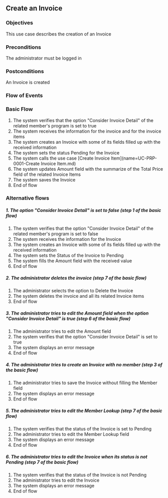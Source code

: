 ## Create an Invoice

### Objectives 
This use case describes the creation of an Invoice

### Preconditions
The administrator must be logged in

### Postconditions
An Invoice is created

### Flow of Events

### Basic Flow

1. The system verifies that the option "Consider Invoice Detail" of the related member's program is set to true
2. The system receives the information for the invoice and for the invoice items
3. The system creates an Invoice with some of its fields filled up with the received information
4. The system sets the status Pending for the Invoice
5. The system calls the use case [Create Invoice Item](name=UC-PRP-0001-Create Invoice Item.md)
6. The system updates Amount field with the summarize of the Total Price field of the related Invoice Items 
7. The system saves the Invoice
8. End of flow

### Alternative flows

##### 1. The option "Consider Invoice Detail" is set to false (step 1 of the basic flow)
   1. The system verifies that the option "Consider Invoice Detail" of the related member's program is set to false
   2. The system receives the information for the Invoice
   3. The system creates an Invoice with some of its fields filled up with the received information
   4. The system sets the Status of the Invoice to Pending
   5. The system fills the Amount field with the received value 
   6. End of flow

##### 2. The administrator deletes the invoice (step 7 of the basic flow)
   1. The administrator selects the option to Delete the Invoice
   2. The system deletes the invoice and all its related Invoice items
   3. End of flow

##### 3. The administrator tries to edit the Amount field when the option "Consider Invoice Detail" is true (step 6 of the basic flow)
   1. The administrator tries to edit the Amount field
   2. The system verifies that the option "Consider Invoice Detail" is set to true
   3. The system displays an error message
   4. End of flow
   
##### 4. The administrator tries to create an Invoice with no member (step 3 of the basic flow)
   1. The administrator tries to save the Invoice without filling the Member field
   2. The system displays an error message
   3. End of flow

##### 5. The administrator tries to edit the Member Lookup (step 7 of the basic flow)
   1. The system verifies that the status of the Invoice is set to Pending
   2. The administrator tries to edit the Member Lookup field
   4. The system displays an error message
   5. End of flow

##### 6. The administrator tries to edit the Invoice when its status is not Pending (step 7 of the basic flow)
   1. The system verifies that the status of the Invoice is not Pending
   2. The administrator tries to edit the Invoice
   4. The system displays an error message
   5. End of flow
